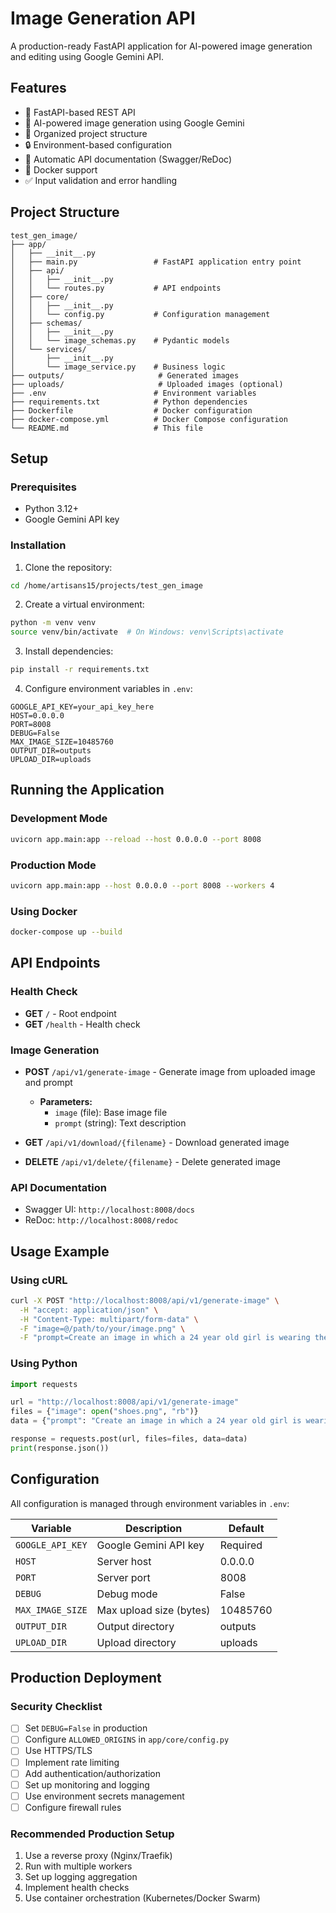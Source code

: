 # Image Generation API

A production-ready FastAPI application for AI-powered image generation and editing using Google Gemini API.

## Features

- 🚀 FastAPI-based REST API
- 🎨 AI-powered image generation using Google Gemini
- 📁 Organized project structure
- 🔒 Environment-based configuration
- 📝 Automatic API documentation (Swagger/ReDoc)
- 🐳 Docker support
- ✅ Input validation and error handling

## Project Structure

```
test_gen_image/
├── app/
│   ├── __init__.py
│   ├── main.py                 # FastAPI application entry point
│   ├── api/
│   │   ├── __init__.py
│   │   └── routes.py           # API endpoints
│   ├── core/
│   │   ├── __init__.py
│   │   └── config.py           # Configuration management
│   ├── schemas/
│   │   ├── __init__.py
│   │   └── image_schemas.py    # Pydantic models
│   └── services/
│       ├── __init__.py
│       └── image_service.py    # Business logic
├── outputs/                     # Generated images
├── uploads/                     # Uploaded images (optional)
├── .env                        # Environment variables
├── requirements.txt            # Python dependencies
├── Dockerfile                  # Docker configuration
├── docker-compose.yml          # Docker Compose configuration
└── README.md                   # This file
```

## Setup

### Prerequisites

- Python 3.12+
- Google Gemini API key

### Installation

1. Clone the repository:
```bash
cd /home/artisans15/projects/test_gen_image
```

2. Create a virtual environment:
```bash
python -m venv venv
source venv/bin/activate  # On Windows: venv\Scripts\activate
```

3. Install dependencies:
```bash
pip install -r requirements.txt
```

4. Configure environment variables in `.env`:
```env
GOOGLE_API_KEY=your_api_key_here
HOST=0.0.0.0
PORT=8008
DEBUG=False
MAX_IMAGE_SIZE=10485760
OUTPUT_DIR=outputs
UPLOAD_DIR=uploads
```

## Running the Application

### Development Mode

```bash
uvicorn app.main:app --reload --host 0.0.0.0 --port 8008
```

### Production Mode

```bash
uvicorn app.main:app --host 0.0.0.0 --port 8008 --workers 4
```

### Using Docker

```bash
docker-compose up --build
```

## API Endpoints

### Health Check
- **GET** `/` - Root endpoint
- **GET** `/health` - Health check

### Image Generation
- **POST** `/api/v1/generate-image` - Generate image from uploaded image and prompt
  - **Parameters:**
    - `image` (file): Base image file
    - `prompt` (string): Text description

- **GET** `/api/v1/download/{filename}` - Download generated image
- **DELETE** `/api/v1/delete/{filename}` - Delete generated image

### API Documentation
- Swagger UI: `http://localhost:8008/docs`
- ReDoc: `http://localhost:8008/redoc`

## Usage Example

### Using cURL

```bash
curl -X POST "http://localhost:8008/api/v1/generate-image" \
  -H "accept: application/json" \
  -H "Content-Type: multipart/form-data" \
  -F "image=@/path/to/your/image.png" \
  -F "prompt=Create an image in which a 24 year old girl is wearing these shoes, and make the background of a tennis court"
```

### Using Python

```python
import requests

url = "http://localhost:8008/api/v1/generate-image"
files = {"image": open("shoes.png", "rb")}
data = {"prompt": "Create an image in which a 24 year old girl is wearing these shoes"}

response = requests.post(url, files=files, data=data)
print(response.json())
```

## Configuration

All configuration is managed through environment variables in `.env`:

| Variable | Description | Default |
|----------|-------------|---------|
| `GOOGLE_API_KEY` | Google Gemini API key | Required |
| `HOST` | Server host | 0.0.0.0 |
| `PORT` | Server port | 8008 |
| `DEBUG` | Debug mode | False |
| `MAX_IMAGE_SIZE` | Max upload size (bytes) | 10485760 |
| `OUTPUT_DIR` | Output directory | outputs |
| `UPLOAD_DIR` | Upload directory | uploads |

## Production Deployment

### Security Checklist

- [ ] Set `DEBUG=False` in production
- [ ] Configure `ALLOWED_ORIGINS` in `app/core/config.py`
- [ ] Use HTTPS/TLS
- [ ] Implement rate limiting
- [ ] Add authentication/authorization
- [ ] Set up monitoring and logging
- [ ] Use environment secrets management
- [ ] Configure firewall rules

### Recommended Production Setup

1. Use a reverse proxy (Nginx/Traefik)
2. Run with multiple workers
3. Set up logging aggregation
4. Implement health checks
5. Use container orchestration (Kubernetes/Docker Swarm)





